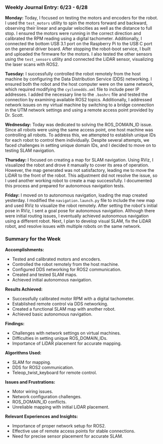 
### Weekly Journal Entry: 6/23 - 6/28

**Monday:**
Today, I focused on testing the motors and encoders for the robot. I used the `test_motors` utility to spin the motors forward and backward, observing their linear and angular velocities as well as the distance to full stop. I ensured the motors were running in the correct direction and calibrated the RPM reading using a digital tachometer. Additionally, I connected the bottom USB 3.1 port on the Raspberry Pi to the USB C port on the general driver board. After stopping the robot-boot service, I built and uploaded the firmware for the motors. I also tested the other sensors using the `test_sensors` utility and connected the LiDAR sensor, visualizing the laser scans with ROS2.

**Tuesday:**
I successfully controlled the robot remotely from the host machine by configuring the Data Distribution Service (DDS) networking. I ensured both the robot and the host computer were on the same network, which required modifying the `cyclonedds.xml` file to include peer IP addresses. I added the necessary line to the `.bashrc` file and tested the connection by examining available ROS2 topics. Additionally, I addressed network issues on my virtual machine by switching to a bridge connection in the UTM network settings and using a remote access point provided by Dr. Scott.

**Wednesday:**
Today was dedicated to solving the ROS_DOMAIN_ID issue. Since all robots were using the same access point, one host machine was controlling all robots. To address this, we attempted to establish unique IDs for each robot to control them individually. Despite several attempts, we faced challenges in setting unique domain IDs, and I decided to move on to testing SLAM navigation.

**Thursday:**
I focused on creating a map for SLAM navigation. Using RViz, I visualized the robot and drove it manually to cover its area of operation. However, the map generated was not satisfactory, leading me to move the LiDAR to the front of the robot. This adjustment did not resolve the issue, so I used another working robot to create a map successfully. I documented this process and prepared for autonomous navigation tests.

**Friday:**
I moved on to autonomous navigation, loading the map created yesterday. I modified the `navigation.launch.py` file to include the new map and used RViz to visualize the robot remotely. After setting the robot's initial pose in RViz, I sent a goal pose for autonomous navigation. Although there were initial routing issues, I eventually achieved autonomous navigation using a different robot. Next, I plan to develop visual SLAM, fix the LiDAR robot, and resolve issues with multiple robots on the same network.

### Summary for the Week

**Accomplishments:**
- Tested and calibrated motors and encoders.
- Controlled the robot remotely from the host machine.
- Configured DDS networking for ROS2 communication.
- Created and tested SLAM maps.
- Achieved initial autonomous navigation.

**Results Achieved:**
- Successfully calibrated motor RPM with a digital tachometer.
- Established remote control via DDS networking.
- Created a functional SLAM map with another robot.
- Achieved basic autonomous navigation.

**Findings:**
- Challenges with network settings on virtual machines.
- Difficulties in setting unique ROS_DOMAIN_IDs.
- Importance of LiDAR placement for accurate mapping.

**Algorithms Used:**
- SLAM for mapping.
- DDS for ROS2 communication.
- Teleop_twist_keyboard for remote control.

**Issues and Frustrations:**
- Motor wiring issues.
- Network configuration challenges.
- ROS_DOMAIN_ID conflicts.
- Unreliable mapping with initial LiDAR placement.

**Relevant Experiences and Insights:**
- Importance of proper network setup for ROS2.
- Effective use of remote access points for stable connections.
- Need for precise sensor placement for accurate SLAM.
